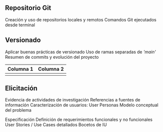 ## Repositorio Git

Creación y uso de repositorios locales y remotos
Comandos Git ejecutados desde terminal

## Versionado

Aplicar buenas prácticas de versionado
Uso de ramas separadas de *'main'*
Resumen de commits y evolución del proyecto

|Columna 1| Columna 2 |
|--|--|
|  |  |


## Elicitación

Evidencia de actividades de investigación
Referencias a fuentes de información
Caracterización de usuarios: User Personas
Modelo conceptual del problema


Especificación
Definición de requerimientos funcionales y no funcionales
User Stories / Use Cases detallados
Bocetos de IU

